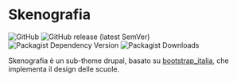 # Skenografia

![GitHub](https://img.shields.io/github/license/ouitoulia/skenografia?style=for-the-badge)
![GitHub release (latest SemVer)](https://img.shields.io/github/v/release/ouitoulia/skenografia?sort=semver&style=for-the-badge)
![Packagist Dependency Version](https://img.shields.io/packagist/dependency-v/ouitoulia/skenografia/drupal/bootstrap_italia?style=for-the-badge)
![Packagist Downloads](https://img.shields.io/packagist/dt/ouitoulia/skenografia?style=for-the-badge)

Skenografia è un sub-theme drupal, basato su [bootstrap_italia](https://drupal.org/project/bootstrap_italia), che implementa il design delle scuole.
